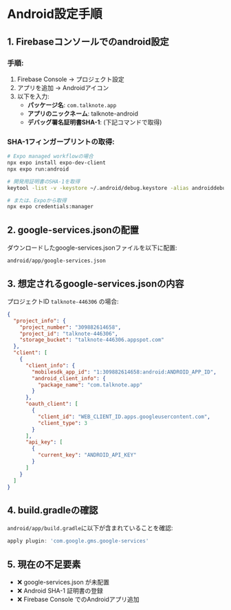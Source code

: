 # Android設定手順

## 1. Firebaseコンソールでのandroid設定

### 手順:
1. Firebase Console → プロジェクト設定
2. アプリを追加 → Androidアイコン
3. 以下を入力:
   - **パッケージ名**: `com.talknote.app`
   - **アプリのニックネーム**: talknote-android
   - **デバッグ署名証明書SHA-1**: (下記コマンドで取得)

### SHA-1フィンガープリントの取得:
```bash
# Expo managed workflowの場合
npx expo install expo-dev-client
npx expo run:android

# 開発用証明書のSHA-1を取得
keytool -list -v -keystore ~/.android/debug.keystore -alias androiddebugkey -storepass android -keypass android

# または、Expoから取得
npx expo credentials:manager
```

## 2. google-services.jsonの配置

ダウンロードしたgoogle-services.jsonファイルを以下に配置:
```
android/app/google-services.json
```

## 3. 想定されるgoogle-services.jsonの内容

プロジェクトID `talknote-446306` の場合:
```json
{
  "project_info": {
    "project_number": "309882614658",
    "project_id": "talknote-446306",
    "storage_bucket": "talknote-446306.appspot.com"
  },
  "client": [
    {
      "client_info": {
        "mobilesdk_app_id": "1:309882614658:android:ANDROID_APP_ID",
        "android_client_info": {
          "package_name": "com.talknote.app"
        }
      },
      "oauth_client": [
        {
          "client_id": "WEB_CLIENT_ID.apps.googleusercontent.com",
          "client_type": 3
        }
      ],
      "api_key": [
        {
          "current_key": "ANDROID_API_KEY"
        }
      ]
    }
  ]
}
```

## 4. build.gradleの確認

`android/app/build.gradle`に以下が含まれていることを確認:
```gradle
apply plugin: 'com.google.gms.google-services'
```

## 5. 現在の不足要素
- ❌ google-services.json が未配置
- ❌ Android SHA-1 証明書の登録
- ❌ Firebase Console でのAndroidアプリ追加 